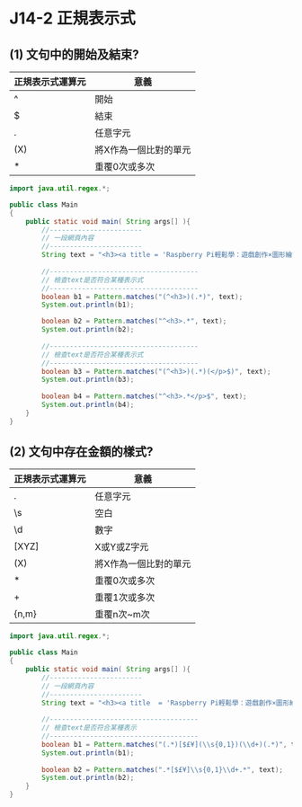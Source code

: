 # J14-2 正規表示式


## (1) 文句中的開始及結束?


| 正規表示式運算元 | 意義                  |
| --------------- | -------------------- |
| ^               | 開始                 |
| $               | 結束                 |
| .               | 任意字元              |
| (X)             | 將X作為一個比對的單元  |
| *               | 重覆0次或多次         |


```java
import java.util.regex.*;

public class Main
{
    public static void main( String args[] ){    
        //-----------------------
        // 一段網頁內容
        //-----------------------
        String text = "<h3><a title = 'Raspberry Pi輕鬆學：遊戲創作×圖形繪製×音樂創作×程式設計×Minecraft×音樂播放器'></a></h3><p><span class='pricing'><del>$400</del> 售價: $312</span> 購買後立即進貨</p><h3><a title ='Oracle PL/SQL程式設計(暢銷回饋版)'></a></h3><p><span class='pricing'><del>$580</del> 售價: $452</span> 購買後立即進貨</p><h3><a title='街頭藝術浪潮：街上的美術館，一線藝術家、經紀畫廊、英倫現場 直擊訪談'></a></h3><p><span class='pricing'><del>$470</del> 貴賓價: $423</span> 購買後立即進貨</p>";
        
        //-------------------------------------
        // 檢查text是否符合某種表示式 
        //-------------------------------------
        boolean b1 = Pattern.matches("(^<h3>)(.*)", text);
        System.out.println(b1);  

        boolean b2 = Pattern.matches("^<h3>.*", text);
        System.out.println(b2);  
        
        //-------------------------------------
        // 檢查text是否符合某種表示式 
        //-------------------------------------
        boolean b3 = Pattern.matches("(^<h3>)(.*)(</p>$)", text);
        System.out.println(b3);          
        
        boolean b4 = Pattern.matches("^<h3>.*</p>$", text);
        System.out.println(b4);          
    }
}
```




## (2) 文句中存在金額的樣式?


| 正規表示式運算元 | 意義                  |
| --------------- | -------------------- |
| .               | 任意字元              |
| \s              | 空白                 |
| \d              | 數字                 |
| [XYZ]           | X或Y或Z字元           |
| (X)             | 將X作為一個比對的單元  |
| *               | 重覆0次或多次         |
| +               | 重覆1次或多次         |
| {n,m}           | 重覆n次~m次           |

```java
import java.util.regex.*;

public class Main
{
    public static void main( String args[] ){    
        //-----------------------
        // 一段網頁內容
        //-----------------------
        String text = "<h3><a title  = 'Raspberry Pi輕鬆學：遊戲創作×圖形繪製×音樂創作×程式設計×Minecraft×音樂播放器'></a></h3><p><span class='pricing'><del>$400</del> 售價: $312</span> 購買後立即進貨</p><h3><a title  ='Oracle PL/SQL程式設計(暢銷回饋版)'></a></h3><p><span class='pricing'><del>$580</del> 售價: $452</span> 購買後立即進貨</p><h3><a title='街頭藝術浪潮：街上的美術館，一線藝術家、經紀畫廊、英倫現場 直擊訪談'></a></h3><p><span class='pricing'><del>$470</del> 貴賓價: $423</span> 購買後立即進貨</p>";
        
        //-------------------------------------
        // 檢查text是否符合某種表示
        //-------------------------------------      
        boolean b1 = Pattern.matches("(.*)[$£¥](\\s{0,1})(\\d+)(.*)", text);
        System.out.println(b1);           
        
        boolean b2 = Pattern.matches(".*[$£¥]\\s{0,1}\\d+.*", text);
        System.out.println(b2);          
    }
}
```
